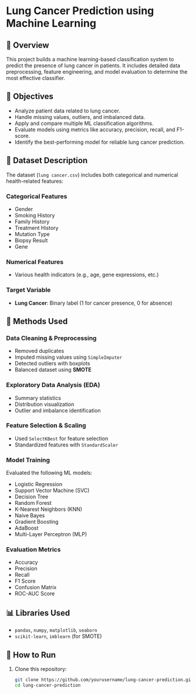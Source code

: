 # Lung Cancer Prediction using Machine Learning


## 📌 Overview

This project builds a machine learning-based classification system to predict the presence of lung cancer in patients. It includes detailed data preprocessing, feature engineering, and model evaluation to determine the most effective classifier.

## 🎯 Objectives

- Analyze patient data related to lung cancer.
- Handle missing values, outliers, and imbalanced data.
- Apply and compare multiple ML classification algorithms.
- Evaluate models using metrics like accuracy, precision, recall, and F1-score.
- Identify the best-performing model for reliable lung cancer prediction.

## 🧾 Dataset Description

The dataset (`lung cancer.csv`) includes both categorical and numerical health-related features:

### Categorical Features
- Gender  
- Smoking History  
- Family History  
- Treatment History  
- Mutation Type  
- Biopsy Result  
- Gene  

### Numerical Features
- Various health indicators (e.g., age, gene expressions, etc.)

### Target Variable
- **Lung Cancer**: Binary label (1 for cancer presence, 0 for absence)

## 🔧 Methods Used

### Data Cleaning & Preprocessing
- Removed duplicates  
- Imputed missing values using `SimpleImputer`  
- Detected outliers with boxplots  
- Balanced dataset using **SMOTE**

### Exploratory Data Analysis (EDA)
- Summary statistics  
- Distribution visualization  
- Outlier and imbalance identification

### Feature Selection & Scaling
- Used `SelectKBest` for feature selection  
- Standardized features with `StandardScaler`

### Model Training
Evaluated the following ML models:
- Logistic Regression  
- Support Vector Machine (SVC)  
- Decision Tree  
- Random Forest  
- K-Nearest Neighbors (KNN)  
- Naive Bayes  
- Gradient Boosting  
- AdaBoost  
- Multi-Layer Perceptron (MLP)

### Evaluation Metrics
- Accuracy  
- Precision  
- Recall  
- F1 Score  
- Confusion Matrix  
- ROC-AUC Score

## 📊 Libraries Used

- `pandas`, `numpy`, `matplotlib`, `seaborn`  
- `scikit-learn`, `imblearn` (for SMOTE)

## 🚀 How to Run

1. Clone this repository:
   ```bash
   git clone https://github.com/yourusername/lung-cancer-prediction.git
   cd lung-cancer-prediction

